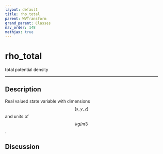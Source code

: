 ```yaml
---
layout: default
title: rho_total
parent: WVTransform
grand_parent: Classes
nav_order: 148
mathjax: true
---
```


#  rho_total

total potential density


---

## Description
Real valued state variable with dimensions $$(x,y,z)$$ and units of $$kg/m3$$.

## Discussion

